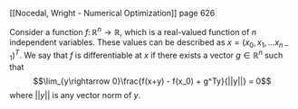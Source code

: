 [[Nocedal, Wright - Numerical Optimization]] page 626

Consider a function $f\colon \mathbb{R}^n \rightarrow \mathbb{R}$, which is a real-valued function of $n$ independent variables. These values can be described as $x=(x_0, x_1, \dots x_{n-1})^T$.
We say that $f$ is differentiable at $x$ if there exists a vector $g\in \mathbb{R}^n$ such that
$$\lim_{y\rightarrow 0}\frac{f(x+y) - f(x_0) + g^Ty}{||y||} = 0$$
where $||y||$ is any vector norm of $y$.